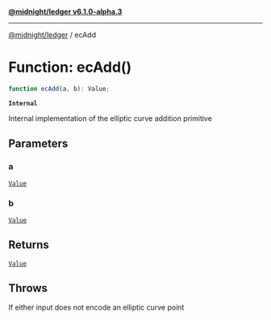 [**@midnight/ledger v6.1.0-alpha.3**](../README.md)

***

[@midnight/ledger](../globals.md) / ecAdd

# Function: ecAdd()

```ts
function ecAdd(a, b): Value;
```

**`Internal`**

Internal implementation of the elliptic curve addition primitive

## Parameters

### a

[`Value`](../type-aliases/Value.md)

### b

[`Value`](../type-aliases/Value.md)

## Returns

[`Value`](../type-aliases/Value.md)

## Throws

If either input does not encode an elliptic curve point
